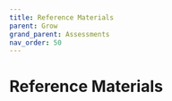 ```yaml
---
title: Reference Materials
parent: Grow
grand_parent: Assessments
nav_order: 50
---
```


# Reference Materials
